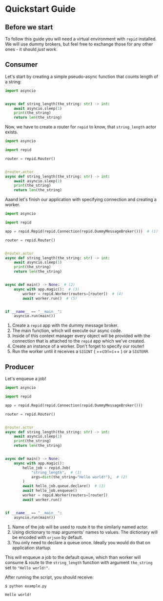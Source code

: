 # Quickstart Guide

## Before we start

To follow this guide you will need a virtual environment with `repid` installed.
We will use dummy brokers, but feel free to exchange those for any other ones - it should *just work*.

## Consumer

Let's start by creating a simple pseudo-async function that counts length of a string:

```python
import asyncio


async def string_length(the_string: str) -> int:
    await asyncio.sleep(1)
    print(the_string)
    return len(the_string)
```

Now, we have to create a router for `repid` to know, that `string_length` actor exists.

```python hl_lines="5 8"
import asyncio

import repid

router = repid.Router()


@router.actor
async def string_length(the_string: str) -> int:
    await asyncio.sleep(1)
    print(the_string)
    return len(the_string)
```

Aaand let's finish our application with specifying connection and creating a worker.

```python
import asyncio

import repid

app = repid.Repid(repid.Connection(repid.DummyMessageBroker()))  # (1)

router = repid.Router()


@router.actor
async def string_length(the_string: str) -> int:
    await asyncio.sleep(1)
    print(the_string)
    return len(the_string)


async def main() -> None:  # (2)
    async with app.magic():  # (3)
        worker = repid.Worker(routers=[router])  # (4)
        await worker.run()  # (5)


if __name__ == "__main__":
    asyncio.run(main())
```

1. Create a `repid` app with the dummy message broker.
2. The main function, which will execute our async code.
3. Inside of this context manager every object will be provided with the connection
that is attached to the `repid` app which we've created.
4. Create an instance of a worker. Don't forget to specify our router!
5. Run the worker until it receives a `SIGINT` ( ++ctrl+c++ ) or a `SIGTERM`.

## Producer

Let's enqueue a job!

```python hl_lines="18-24" title="example.py"
import asyncio

import repid

app = repid.Repid(repid.Connection(repid.DummyMessageBroker()))

router = repid.Router()


@router.actor
async def string_length(the_string: str) -> int:
    await asyncio.sleep(1)
    print(the_string)
    return len(the_string)


async def main() -> None:
    async with app.magic():
        hello_job = repid.Job(
            "string_length",  # (1)
            args=dict(the_string="Hello world!"),  # (2)
        )
        await hello_job.queue.declare()  # (3)
        await hello_job.enqueue()
        worker = repid.Worker(routers=[router])
        await worker.run()


if __name__ == "__main__":
    asyncio.run(main())
```

1. Name of the job will be used to route it to the similarly named actor.
2. Using dictionary to map arguments' names to values.
The dictionary will be encoded with `orjson` by default.
3. You only need to declare a queue once. Ideally you would do that on application startup.

This will enqueue a job to the default queue, which than worker will consume
& route to the `string_length` function with argument `the_string` set to `"Hello world!"`.

After running the script, you should receive:

```bash
$ python example.py

Hello world!

```
